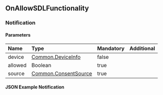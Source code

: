 ## OnAllowSDLFunctionality


### Notification

#### Parameters

|Name|Type|Mandatory|Additional|
|:---|:---|:--------|:---------|
|device|[Common.DeviceInfo](../../Common/Structs/index.md#deviceinfo)|false||
|allowed|Boolean|true||
|source|[Common.ConsentSource](../../Common/Enums/index.md#consentsource)|true||

#### JSON Example Notification
```json

```
